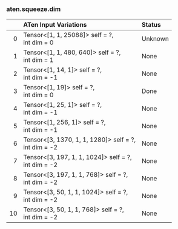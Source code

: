 ### aten.squeeze.dim
|    | ATen Input Variations                                   | Status   |
|---:|:--------------------------------------------------------|:---------|
|  0 | Tensor<[1, 1, 25088]> self = ?,<br>int dim = 0          | Unknown  |
|  1 | Tensor<[1, 1, 480, 640]> self = ?,<br>int dim = 1       | None     |
|  2 | Tensor<[1, 14, 1]> self = ?,<br>int dim = -1            | None     |
|  3 | Tensor<[1, 19]> self = ?,<br>int dim = 0                | Done     |
|  4 | Tensor<[1, 25, 1]> self = ?,<br>int dim = -1            | None     |
|  5 | Tensor<[1, 256, 1]> self = ?,<br>int dim = -1           | None     |
|  6 | Tensor<[3, 1370, 1, 1, 1280]> self = ?,<br>int dim = -2 | None     |
|  7 | Tensor<[3, 197, 1, 1, 1024]> self = ?,<br>int dim = -2  | None     |
|  8 | Tensor<[3, 197, 1, 1, 768]> self = ?,<br>int dim = -2   | None     |
|  9 | Tensor<[3, 50, 1, 1, 1024]> self = ?,<br>int dim = -2   | None     |
| 10 | Tensor<[3, 50, 1, 1, 768]> self = ?,<br>int dim = -2    | None     |

